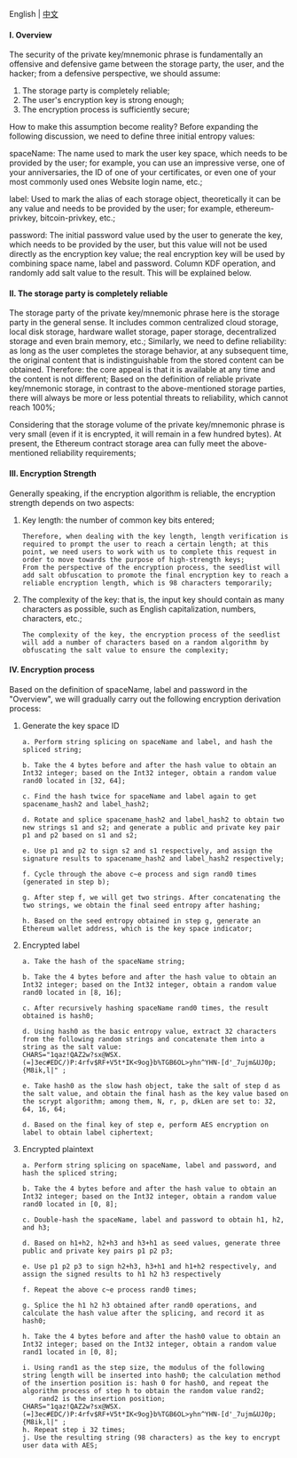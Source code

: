 English | [中文](seedlist_cn.md)
#### I. Overview

The security of the private key/mnemonic phrase is fundamentally an offensive and defensive game between the storage party, the user, and the hacker; from a defensive perspective, we should assume:

1. The storage party is completely reliable;
2. The user's encryption key is strong enough;
3. The encryption process is sufficiently secure;

How to make this assumption become reality? Before expanding the following discussion, we need to define three initial entropy values:

spaceName: The name used to mark the user key space, which needs to be provided by the user; for example, you can use an impressive verse, one of your anniversaries, the ID of one of your certificates, or even one of your most commonly used ones Website login name, etc.;

label: Used to mark the alias of each storage object, theoretically it can be any value and needs to be provided by the user; for example, ethereum-privkey, bitcoin-privkey, etc.;

password: The initial password value used by the user to generate the key, which needs to be provided by the user, but this value will not be used directly as the encryption key value; the real encryption key will be used by combining space name, label and password. Column KDF operation, and randomly add salt value to the result. This will be explained below.



#### II. The storage party is completely reliable

The storage party of the private key/mnemonic phrase here is the storage party in the general sense. It includes common centralized cloud storage, local disk storage, hardware wallet storage, paper storage, decentralized storage and even brain memory, etc.;
Similarly, we need to define reliability: as long as the user completes the storage behavior, at any subsequent time, the original content that is indistinguishable from the stored content can be obtained. Therefore: the core appeal is that it is available at any time and the content is not different;
Based on the definition of reliable private key/mnemonic storage, in contrast to the above-mentioned storage parties, there will always be more or less potential threats to reliability, which cannot reach 100%;

Considering that the storage volume of the private key/mnemonic phrase is very small (even if it is encrypted, it will remain in a few hundred bytes). At present, the Ethereum contract storage area can fully meet the above-mentioned reliability requirements;

#### III. Encryption Strength

Generally speaking, if the encryption algorithm is reliable, the encryption strength depends on two aspects:

1. Key length: the number of common key bits entered;

   ```
   Therefore, when dealing with the key length, length verification is required to prompt the user to reach a certain length; at this point, we need users to work with us to complete this request in order to move towards the purpose of high-strength keys;
   From the perspective of the encryption process, the seedlist will add salt obfuscation to promote the final encryption key to reach a reliable encryption length, which is 98 characters temporarily;
   ```

2. The complexity of the key: that is, the input key should contain as many characters as possible, such as English capitalization, numbers, characters, etc.;

   ```
   The complexity of the key, the encryption process of the seedlist will add a number of characters based on a random algorithm by obfuscating the salt value to ensure the complexity;
   ```



#### IV. Encryption process

Based on the definition of spaceName, label and password in the "Overview", we will gradually carry out the following encryption derivation process:

1. Generate the key space ID

   ```
   a. Perform string splicing on spaceName and label, and hash the spliced string;
   
   b. Take the 4 bytes before and after the hash value to obtain an Int32 integer; based on the Int32 integer, obtain a random value rand0 located in [32, 64];
    
   c. Find the hash twice for spaceName and label again to get spacename_hash2 and label_hash2;
    
   d. Rotate and splice spacename_hash2 and label_hash2 to obtain two new strings s1 and s2; and generate a public and private key pair p1 and p2 based on s1 and s2;
   
   e. Use p1 and p2 to sign s2 and s1 respectively, and assign the signature results to spacename_hash2 and label_hash2 respectively;
   
   f. Cycle through the above c~e process and sign rand0 times (generated in step b);
   
   g. After step f, we will get two strings. After concatenating the two strings, we obtain the final seed entropy after hashing;
   
   h. Based on the seed entropy obtained in step g, generate an Ethereum wallet address, which is the key space indicator;
   ```



2. Encrypted label

   ```
   a. Take the hash of the spaceName string;
   
   b. Take the 4 bytes before and after the hash value to obtain an Int32 integer; based on the Int32 integer, obtain a random value rand0 located in [8, 16];
    
   c. After recursively hashing spaceName rand0 times, the result obtained is hash0;
   
   d. Using hash0 as the basic entropy value, extract 32 characters from the following random strings and concatenate them into a string as the salt value:
   CHARS="1qaz!QAZ2w?sx@WSX.(=]3ec#EDC/)P:4rfv$RF+V5t*IK<9og}b%TGB6OL>yhn^YHN-[d'_7ujm&UJ0p;{M8ik,l|" ;
    
   e. Take hash0 as the slow hash object, take the salt of step d as the salt value, and obtain the final hash as the key value based on the scrypt algorithm; among them, N, r, p, dkLen are set to: 32, 64, 16, 64;
    
   d. Based on the final key of step e, perform AES encryption on label to obtain label ciphertext;
   ```



3. Encrypted plaintext

   ```
   a. Perform string splicing on spaceName, label and password, and hash the spliced string;
   
   b. Take the 4 bytes before and after the hash value to obtain an Int32 integer; based on the Int32 integer, obtain a random value rand0 located in [0, 8];
    
   c. Double-hash the spaceName, label and password to obtain h1, h2, and h3;
    
   d. Based on h1+h2, h2+h3 and h3+h1 as seed values, generate three public and private key pairs p1 p2 p3;
   
   e. Use p1 p2 p3 to sign h2+h3, h3+h1 and h1+h2 respectively, and assign the signed results to h1 h2 h3 respectively
   
   f. Repeat the above c~e process rand0 times;
   
   g. Splice the h1 h2 h3 obtained after rand0 operations, and calculate the hash value after the splicing, and record it as hash0;
   
   h. Take the 4 bytes before and after the hash0 value to obtain an Int32 integer; based on the Int32 integer, obtain a random value rand1 located in [0, 8];
   
   i. Using rand1 as the step size, the modulus of the following string length will be inserted into hash0; the calculation method of the insertion position is: hash 0 for hash0, and repeat the algorithm process of step h to obtain the random value rand2;
       rand2 is the insertion position;
   CHARS="1qaz!QAZ2w?sx@WSX.(=]3ec#EDC/)P:4rfv$RF+V5t*IK<9og}b%TGB6OL>yhn^YHN-[d'_7ujm&UJ0p;{M8ik,l|" ;
   h. Repeat step i 32 times;
   j. Use the resulting string (98 characters) as the key to encrypt user data with AES;
   ```

